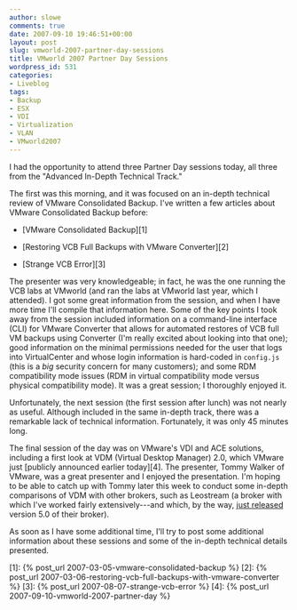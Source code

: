```yaml
---
author: slowe
comments: true
date: 2007-09-10 19:46:51+00:00
layout: post
slug: vmworld-2007-partner-day-sessions
title: VMworld 2007 Partner Day Sessions
wordpress_id: 531
categories:
- Liveblog
tags:
- Backup
- ESX
- VDI
- Virtualization
- VLAN
- VMworld2007
---
```


I had the opportunity to attend three Partner Day sessions today, all three from the "Advanced In-Depth Technical Track."

The first was this morning, and it was focused on an in-depth technical review of VMware Consolidated Backup. I've written a few articles about VMware Consolidated Backup before:

* [VMware Consolidated Backup][1]

* [Restoring VCB Full Backups with VMware Converter][2]

* [Strange VCB Error][3]

The presenter was very knowledgeable; in fact, he was the one running the VCB labs at VMworld (and ran the labs at VMworld last year, which I attended). I got some great information from the session, and when I have more time I'll compile that information here. Some of the key points I took away from the session included information on a command-line interface (CLI) for VMware Converter that allows for automated restores of VCB full VM backups using Converter (I'm really excited about looking into that one); good information on the minimal permissions needed for the user that logs into VirtualCenter and whose login information is hard-coded in `config.js` (this is a _big_ security concern for many customers); and some RDM compatibility mode issues (RDM in virtual compatibility mode versus physical compatibility mode). It was a great session; I thoroughly enjoyed it.

Unfortunately, the next session (the first session after lunch) was not nearly as useful. Although included in the same in-depth track, there was a remarkable lack of technical information. Fortunately, it was only 45 minutes long.

The final session of the day was on VMware's VDI and ACE solutions, including a first look at VDM (Virtual Desktop Manager) 2.0, which VMware just [publicly announced earlier today][4]. The presenter, Tommy Walker of VMware, was a great presenter and I enjoyed the presentation. I'm hoping to be able to catch up with Tommy later this week to conduct some in-depth comparisons of VDM with other brokers, such as Leostream (a broker with which I've worked fairly extensively---and which, by the way, [just released](http://www.earthtimes.org/articles/show/news_press_release,174291.shtml) version 5.0 of their broker).

As soon as I have some additional time, I'll try to post some additional information about these sessions and some of the in-depth technical details presented.

[1]: {% post_url 2007-03-05-vmware-consolidated-backup %}
[2]: {% post_url 2007-03-06-restoring-vcb-full-backups-with-vmware-converter %}
[3]: {% post_url 2007-08-07-strange-vcb-error %}
[4]: {% post_url 2007-09-10-vmworld-2007-partner-day %}
